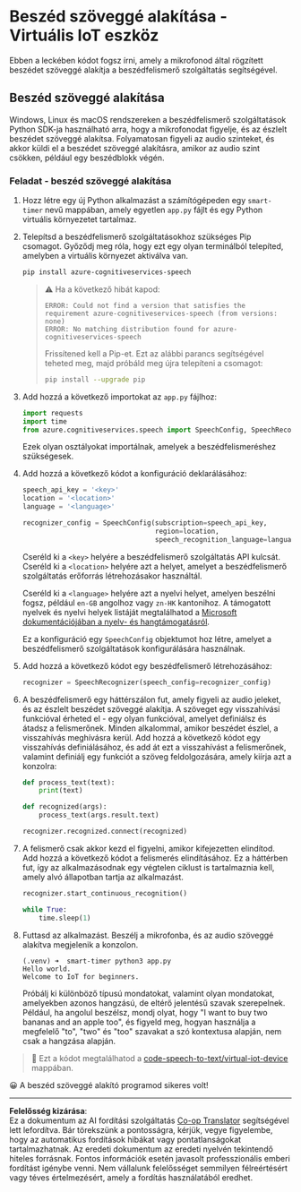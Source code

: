 <!--
CO_OP_TRANSLATOR_METADATA:
{
  "original_hash": "c0550b254b9ba2539baf1e6bb5fc05f8",
  "translation_date": "2025-08-27T21:21:17+00:00",
  "source_file": "6-consumer/lessons/1-speech-recognition/virtual-device-speech-to-text.md",
  "language_code": "hu"
}
-->
# Beszéd szöveggé alakítása - Virtuális IoT eszköz

Ebben a leckében kódot fogsz írni, amely a mikrofonod által rögzített beszédet szöveggé alakítja a beszédfelismerő szolgáltatás segítségével.

## Beszéd szöveggé alakítása

Windows, Linux és macOS rendszereken a beszédfelismerő szolgáltatások Python SDK-ja használható arra, hogy a mikrofonodat figyelje, és az észlelt beszédet szöveggé alakítsa. Folyamatosan figyeli az audio szinteket, és akkor küldi el a beszédet szöveggé alakításra, amikor az audio szint csökken, például egy beszédblokk végén.

### Feladat - beszéd szöveggé alakítása

1. Hozz létre egy új Python alkalmazást a számítógépeden egy `smart-timer` nevű mappában, amely egyetlen `app.py` fájlt és egy Python virtuális környezetet tartalmaz.

1. Telepítsd a beszédfelismerő szolgáltatásokhoz szükséges Pip csomagot. Győződj meg róla, hogy ezt egy olyan terminálból telepíted, amelyben a virtuális környezet aktiválva van.

    ```sh
    pip install azure-cognitiveservices-speech
    ```

    > ⚠️ Ha a következő hibát kapod:
    >
    > ```output
    > ERROR: Could not find a version that satisfies the requirement azure-cognitiveservices-speech (from versions: none)
    > ERROR: No matching distribution found for azure-cognitiveservices-speech
    > ```
    >
    > Frissítened kell a Pip-et. Ezt az alábbi parancs segítségével teheted meg, majd próbáld meg újra telepíteni a csomagot:
    >
    > ```sh
    > pip install --upgrade pip
    > ```

1. Add hozzá a következő importokat az `app.py` fájlhoz:

    ```python
    import requests
    import time
    from azure.cognitiveservices.speech import SpeechConfig, SpeechRecognizer
    ```

    Ezek olyan osztályokat importálnak, amelyek a beszédfelismeréshez szükségesek.

1. Add hozzá a következő kódot a konfiguráció deklarálásához:

    ```python
    speech_api_key = '<key>'
    location = '<location>'
    language = '<language>'

    recognizer_config = SpeechConfig(subscription=speech_api_key,
                                     region=location,
                                     speech_recognition_language=language)
    ```

    Cseréld ki a `<key>` helyére a beszédfelismerő szolgáltatás API kulcsát. Cseréld ki a `<location>` helyére azt a helyet, amelyet a beszédfelismerő szolgáltatás erőforrás létrehozásakor használtál.

    Cseréld ki a `<language>` helyére azt a nyelvi helyet, amelyen beszélni fogsz, például `en-GB` angolhoz vagy `zn-HK` kantonihoz. A támogatott nyelvek és nyelvi helyek listáját megtalálhatod a [Microsoft dokumentációjában a nyelv- és hangtámogatásról](https://docs.microsoft.com/azure/cognitive-services/speech-service/language-support?WT.mc_id=academic-17441-jabenn#speech-to-text).

    Ez a konfiguráció egy `SpeechConfig` objektumot hoz létre, amelyet a beszédfelismerő szolgáltatások konfigurálására használnak.

1. Add hozzá a következő kódot egy beszédfelismerő létrehozásához:

    ```python
    recognizer = SpeechRecognizer(speech_config=recognizer_config)
    ```

1. A beszédfelismerő egy háttérszálon fut, amely figyeli az audio jeleket, és az észlelt beszédet szöveggé alakítja. A szöveget egy visszahívási funkcióval érheted el - egy olyan funkcióval, amelyet definiálsz és átadsz a felismerőnek. Minden alkalommal, amikor beszédet észlel, a visszahívás meghívásra kerül. Add hozzá a következő kódot egy visszahívás definiálásához, és add át ezt a visszahívást a felismerőnek, valamint definiálj egy funkciót a szöveg feldolgozására, amely kiírja azt a konzolra:

    ```python
    def process_text(text):
        print(text)

    def recognized(args):
        process_text(args.result.text)
    
    recognizer.recognized.connect(recognized)
    ```

1. A felismerő csak akkor kezd el figyelni, amikor kifejezetten elindítod. Add hozzá a következő kódot a felismerés elindításához. Ez a háttérben fut, így az alkalmazásodnak egy végtelen ciklust is tartalmaznia kell, amely alvó állapotban tartja az alkalmazást.

    ```python
    recognizer.start_continuous_recognition()

    while True:
        time.sleep(1)
    ```

1. Futtasd az alkalmazást. Beszélj a mikrofonba, és az audio szöveggé alakítva megjelenik a konzolon.

    ```output
    (.venv) ➜  smart-timer python3 app.py
    Hello world.
    Welcome to IoT for beginners.
    ```

    Próbálj ki különböző típusú mondatokat, valamint olyan mondatokat, amelyekben azonos hangzású, de eltérő jelentésű szavak szerepelnek. Például, ha angolul beszélsz, mondj olyat, hogy "I want to buy two bananas and an apple too", és figyeld meg, hogyan használja a megfelelő "to", "two" és "too" szavakat a szó kontextusa alapján, nem csak a hangzása alapján.

> 💁 Ezt a kódot megtalálhatod a [code-speech-to-text/virtual-iot-device](../../../../../6-consumer/lessons/1-speech-recognition/code-speech-to-text/virtual-iot-device) mappában.

😀 A beszéd szöveggé alakító programod sikeres volt!

---

**Felelősség kizárása**:  
Ez a dokumentum az AI fordítási szolgáltatás [Co-op Translator](https://github.com/Azure/co-op-translator) segítségével lett lefordítva. Bár törekszünk a pontosságra, kérjük, vegye figyelembe, hogy az automatikus fordítások hibákat vagy pontatlanságokat tartalmazhatnak. Az eredeti dokumentum az eredeti nyelvén tekintendő hiteles forrásnak. Fontos információk esetén javasolt professzionális emberi fordítást igénybe venni. Nem vállalunk felelősséget semmilyen félreértésért vagy téves értelmezésért, amely a fordítás használatából eredhet.